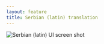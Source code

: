 ```yaml
---
layout: feature
title: Serbian (latin) translation
---
```


![Serbian (latin) UI screen shot](http://i65.tinypic.com/2nw1zis.png)